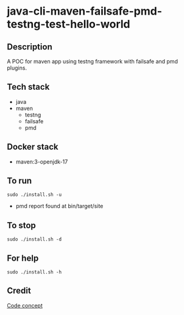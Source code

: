# java-cli-maven-failsafe-pmd-testng-test-hello-world

## Description
A POC for maven app using testng
framework with failsafe and pmd
plugins.

## Tech stack
- java
- maven
  - testng
  - failsafe
  - pmd

## Docker stack
- maven:3-openjdk-17

## To run
`sudo ./install.sh -u`
- pmd report found at bin/target/site

## To stop
`sudo ./install.sh -d`

## For help
`sudo ./install.sh -h`

## Credit
[Code concept](https://github.com/eugenp/tutorials/tree/master/testing-modules/testng)

